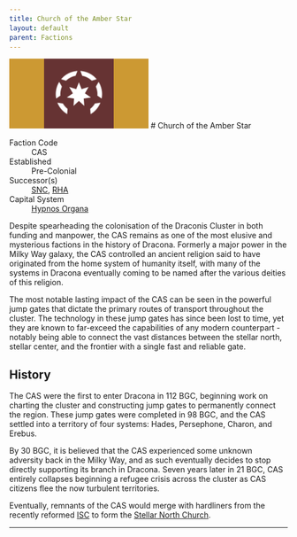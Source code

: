 ```yaml
---
title: Church of the Amber Star
layout: default
parent: Factions
---
```


<img src="../../img/flag_cas.png" alt="Flag" width="50%"/>
# Church of the Amber Star
<dl>
    <dt>Faction Code</dt><dd>CAS</dd>
    <dt>Established</dt><dd>Pre-Colonial</dd>
    <dt>Successor(s)</dt><dd><a href="snc.html">SNC</a>, <a href="rha.html">RHA</a></dd>
    <dt>Capital System</dt><dd><a href="../systems/hypnos_organa/index.html">Hypnos Organa</a></dd>
</dl>

Despite spearheading the colonisation of the Draconis Cluster in both funding and manpower, the CAS remains as one of the most elusive and mysterious factions in the history of Dracona. Formerly a major power in the Milky Way galaxy, the CAS controlled an ancient religion said to have originated from the home system of humanity itself, with many of the systems in Dracona eventually coming to be named after the various deities of this religion.

The most notable lasting impact of the CAS can be seen in the powerful jump gates that dictate the primary routes of transport throughout the cluster. The technology in these jump gates has since been lost to time, yet they are known to far-exceed the capabilities of any modern counterpart - notably being able to connect the vast distances between the stellar north, stellar center, and the frontier with a single fast and reliable gate.

## History
The CAS were the first to enter Dracona in 112 BGC, beginning work on charting the cluster and constructing jump gates to permanently connect the region. These jump gates were completed in 98 BGC, and the CAS settled into a territory of four systems: Hades, Persephone, Charon, and Erebus.

By 30 BGC, it is believed that the CAS experienced some unknown adversity back in the Milky Way, and as such eventually decides to stop directly supporting its branch in Dracona. Seven years later in 21 BGC, CAS entirely collapses beginning a refugee crisis across the cluster as CAS citizens flee the now turbulent territories.

Eventually, remnants of the CAS would merge with hardliners from the recently reformed [ISC](./isc.html) to form the [Stellar North Church](./snc.html).

----
